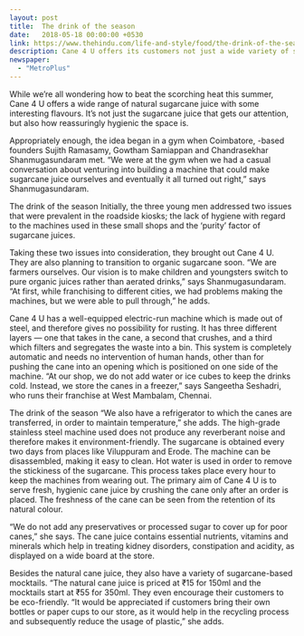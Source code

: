```yaml
---
layout: post
title:  The drink of the season
date:   2018-05-18 00:00:00 +0530
link: https://www.thehindu.com/life-and-style/food/the-drink-of-the-season/article23922912.ece
description: Cane 4 U offers its customers not just a wide variety of sugarcane juice, but also an eco-friendly and hygienic juice-making process.
newspaper: 
  - "MetroPlus"
---
```


While we’re all wondering how to beat the scorching heat this summer, Cane 4 U offers a wide range of natural sugarcane juice with some interesting flavours. It’s not just the sugarcane juice that gets our attention, but also how reassuringly hygienic the space is.

Appropriately enough, the idea began in a gym when Coimbatore, -based founders Sujith Ramasamy, Gowtham Samiappan and Chandrasekhar Shanmugasundaram met. “We were at the gym when we had a casual conversation about venturing into building a machine that could make sugarcane juice ourselves and eventually it all turned out right,” says Shanmugasundaram.

The drink of the season
Initially, the three young men addressed two issues that were prevalent in the roadside kiosks; the lack of hygiene with regard to the machines used in these small shops and the ‘purity’ factor of sugarcane juices.

Taking these two issues into consideration, they brought out Cane 4 U. They are also planning to transition to organic sugarcane soon. “We are farmers ourselves. Our vision is to make children and youngsters switch to pure organic juices rather than aerated drinks,” says Shanmugasundaram. “At first, while franchising to different cities, we had problems making the machines, but we were able to pull through,” he adds.

Cane 4 U has a well-equipped electric-run machine which is made out of steel, and therefore gives no possibility for rusting. It has three different layers — one that takes in the cane, a second that crushes, and a third which filters and segregates the waste into a bin. This system is completely automatic and needs no intervention of human hands, other than for pushing the cane into an opening which is positioned on one side of the machine. “At our shop, we do not add water or ice cubes to keep the drinks cold. Instead, we store the canes in a freezer,” says Sangeetha Seshadri, who runs their franchise at West Mambalam, Chennai.

The drink of the season
“We also have a refrigerator to which the canes are transferred, in order to maintain temperature,” she adds. The high-grade stainless steel machine used does not produce any reverberant noise and therefore makes it environment-friendly. The sugarcane is obtained every two days from places like Viluppuram and Erode. The machine can be disassembled, making it easy to clean. Hot water is used in order to remove the stickiness of the sugarcane. This process takes place every hour to keep the machines from wearing out. The primary aim of Cane 4 U is to serve fresh, hygienic cane juice by crushing the cane only after an order is placed. The freshness of the cane can be seen from the retention of its natural colour.

“We do not add any preservatives or processed sugar to cover up for poor canes,” she says. The cane juice contains essential nutrients, vitamins and minerals which help in treating kidney disorders, constipation and acidity, as displayed on a wide board at the store.

Besides the natural cane juice, they also have a variety of sugarcane-based mocktails. “The natural cane juice is priced at ₹15 for 150ml and the mocktails start at ₹55 for 350ml. They even encourage their customers to be eco-friendly. “It would be appreciated if customers bring their own bottles or paper cups to our store, as it would help in the recycling process and subsequently reduce the usage of plastic,” she adds.
